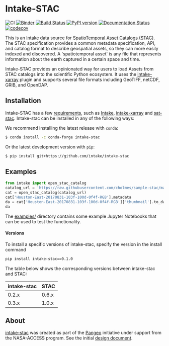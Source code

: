 # Intake-STAC

![CI](https://github.com/pangeo-data/intake-stac/workflows/CI/badge.svg)
[![Binder](https://mybinder.org/badge_logo.svg)](https://mybinder.org/v2/gh/pangeo-data/intake-stac/master?filepath=examples?urlpath=lab)
[![Build Status](https://travis-ci.org/pangeo-data/intake-stac.svg?branch=master)](https://travis-ci.org/pangeo-data/intake-stac)
[![PyPI version](https://badge.fury.io/py/intake-stac.svg)](https://badge.fury.io/py/intake-stac)
[![Documentation Status](https://readthedocs.org/projects/intake-stac/badge/?version=latest)](https://intake-stac.readthedocs.io/en/latest/?badge=latest)
[![codecov](https://codecov.io/gh/pangeo-data/intake-stac/branch/master/graph/badge.svg)](https://codecov.io/gh/pangeo-data/intake-stac)

This is an [Intake](https://intake.readthedocs.io/en/latest) data source for [SpatioTemporal Asset Catalogs (STAC)](https://stacspec.org/). The STAC specification provides a common metadata specification, API, and catalog format to describe geospatial assets, so they can more easily indexed and discovered. A 'spatiotemporal asset' is any file that represents information about the earth captured in a certain space and time.

Intake-STAC provides an opinionated way for users to load Assets from STAC catalogs into the scientific Python ecosystem. It uses the [intake-xarray](https://github.com/intake/intake-xarray) plugin and supports several file formats including GeoTIFF, netCDF, GRIB, and OpenDAP.

## Installation

Intake-STAC has a few [requirements](requirements.txt), such as [Intake](https://intake.readthedocs.io), [intake-xarray](https://intake-xarray.readthedocs.io/) and [sat-stac](https://github.com/sat-utils/sat-stac). Intake-stac can be installed in any of the following ways:

We recommend installing the latest release with `conda`:
```bash
$ conda install -c conda-forge intake-stac
```

Or the latest development version with `pip`:
```bash
$ pip install git+https://github.com/intake/intake-stac
```

## Examples

```python
from intake import open_stac_catalog
catalog_url = 'https://raw.githubusercontent.com/cholmes/sample-stac/master/stac/catalog.json'
cat = open_stac_catalog(catalog_url)
cat['Houston-East-20170831-103f-100d-0f4f-RGB'].metadata
da = cat['Houston-East-20170831-103f-100d-0f4f-RGB']['thumbnail'].to_dask()
da
```

The [examples/](examples/) directory contains some example Jupyter Notebooks that can be used to test the functionality.

#### Versions
To install a specific versions of intake-stac, specify the version in the install command

```bash
pip install intake-stac==0.1.0
```

The table below shows the corresponding versions between intake-stac and STAC:

| intake-stac | STAC  |
| -------- | ----  |
| 0.2.x   | 0.6.x |
| 0.3.x   | 1.0.x |

## About
[intake-stac](https://github.com/intake/intake-stac) was created as part of the [Pangeo](http://pangeo.io) initiative under support from the NASA-ACCESS program.  See the initial [design document](https://hackmd.io/cyJZkjV5TCWTJg1mUAoEVA).
